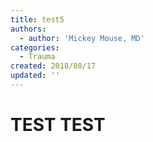 ```yaml
---
title: test5
authors:
  - author: 'Mickey Mouse, MD'
categories:
  - Trauma
created: 2018/08/17
updated: ''
---
```

# TEST TEST
